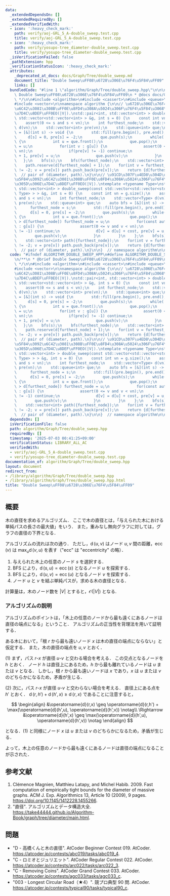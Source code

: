 ```yaml
---
data:
  _extendedDependsOn: []
  _extendedRequiredBy: []
  _extendedVerifiedWith:
  - icon: ':heavy_check_mark:'
    path: verify/aoj-GRL_5_A-double_sweep.test.cpp
    title: verify/aoj-GRL_5_A-double_sweep.test.cpp
  - icon: ':heavy_check_mark:'
    path: verify/yosupo-tree_diameter-double_sweep.test.cpp
    title: verify/yosupo-tree_diameter-double_sweep.test.cpp
  _isVerificationFailed: false
  _pathExtension: hpp
  _verificationStatusIcon: ':heavy_check_mark:'
  attributes:
    _deprecated_at_docs: docs/Graph/Tree/double_sweep.md
    document_title: "Double Sweep\uFF08\u6728\u306E\u76F4\u5F84\uFF09"
    links: []
  bundledCode: "#line 1 \"algorithm/Graph/Tree/double_sweep.hpp\"\n\n\n\n/**\n * @brief\
    \ Double Sweep\uFF08\u6728\u306E\u76F4\u5F84\uFF09\n * @docs docs/Graph/Tree/double_sweep.md\n\
    \ */\n\n#include <algorithm>\n#include <cassert>\n#include <queue>\n#include <utility>\n\
    #include <vector>\n\nnamespace algorithm {\n\n// \u6728\u306E\u76F4\u5F84\u3092\
    \u6C42\u3081\u308B\uFF0E\u8FD4\u308A\u5024\u306F\u76F4\u5F84\u3068\u305D\u306E\
    \u7D4C\u8DEF\uFF0EO(|V|).\nstd::pair<int, std::vector<int> > double_sweep(const\
    \ std::vector<std::vector<int> > &g, int s = 0) {\n    const int vn = g.size();\n\
    \    assert(0 <= s and s < vn);\n    int furthest_node;\n    std::vector<int>\
    \ d(vn);\n    std::vector<int> pre(vn);\n    std::queue<int> que;\n    auto bfs\
    \ = [&](int s) -> void {\n        std::fill(pre.begin(), pre.end(), -1);\n   \
    \     d[s] = 0, pre[s] = -2;\n        que.push(s);\n        while(!que.empty())\
    \ {\n            int u = que.front();\n            que.pop();\n            furthest_node\
    \ = u;\n            for(int v : g[u]) {\n                assert(0 <= v and v <\
    \ vn);\n                if(pre[v] != -1) continue;\n                d[v] = d[u]\
    \ + 1, pre[v] = u;\n                que.push(v);\n            }\n        }\n \
    \   };\n    bfs(s);\n    bfs(furthest_node);\n    std::vector<int> path({furthest_node});\n\
    \    path.reserve(d[furthest_node] + 1);\n    for(int v = furthest_node; pre[v]\
    \ != -2; v = pre[v]) path.push_back(pre[v]);\n    return {d[furthest_node], path};\
    \  // pair of (diameter, path).\n}\n\n// \u91CD\u307F\u4ED8\u304D\u6728\u306E\u76F4\
    \u5F84\u3092\u6C42\u3081\u308B\uFF0E\u8FD4\u308A\u5024\u306F\u76F4\u5F84\u3068\
    \u305D\u306E\u7D4C\u8DEF\uFF0EO(|V|).\ntemplate <typename Type>\nstd::pair<Type,\
    \ std::vector<int> > double_sweep(const std::vector<std::vector<std::pair<int,\
    \ Type> > > &g, int s = 0) {\n    const int vn = g.size();\n    assert(0 <= s\
    \ and s < vn);\n    int furthest_node;\n    std::vector<Type> d(vn);\n    std::vector<int>\
    \ pre(vn);\n    std::queue<int> que;\n    auto bfs = [&](int s) -> void {\n  \
    \      furthest_node = s;\n        std::fill(pre.begin(), pre.end(), -1);\n  \
    \      d[s] = 0, pre[s] = -2;\n        que.push(s);\n        while(!que.empty())\
    \ {\n            int u = que.front();\n            que.pop();\n            if(d[u]\
    \ > d[furthest_node]) furthest_node = u;\n            for(const auto &[v, cost]\
    \ : g[u]) {\n                assert(0 <= v and v < vn);\n                if(pre[v]\
    \ != -1) continue;\n                d[v] = d[u] + cost, pre[v] = u;\n        \
    \        que.push(v);\n            }\n        }\n    };\n    bfs(s);\n    bfs(furthest_node);\n\
    \    std::vector<int> path({furthest_node});\n    for(int v = furthest_node; pre[v]\
    \ != -2; v = pre[v]) path.push_back(pre[v]);\n    return {d[furthest_node], path};\
    \  // pair of (diameter, path).\n}\n\n}  // namespace algorithm\n\n\n"
  code: "#ifndef ALGORITHM_DOUBLE_SWEEP_HPP\n#define ALGORITHM_DOUBLE_SWEEP_HPP 1\n\
    \n/**\n * @brief Double Sweep\uFF08\u6728\u306E\u76F4\u5F84\uFF09\n * @docs docs/Graph/Tree/double_sweep.md\n\
    \ */\n\n#include <algorithm>\n#include <cassert>\n#include <queue>\n#include <utility>\n\
    #include <vector>\n\nnamespace algorithm {\n\n// \u6728\u306E\u76F4\u5F84\u3092\
    \u6C42\u3081\u308B\uFF0E\u8FD4\u308A\u5024\u306F\u76F4\u5F84\u3068\u305D\u306E\
    \u7D4C\u8DEF\uFF0EO(|V|).\nstd::pair<int, std::vector<int> > double_sweep(const\
    \ std::vector<std::vector<int> > &g, int s = 0) {\n    const int vn = g.size();\n\
    \    assert(0 <= s and s < vn);\n    int furthest_node;\n    std::vector<int>\
    \ d(vn);\n    std::vector<int> pre(vn);\n    std::queue<int> que;\n    auto bfs\
    \ = [&](int s) -> void {\n        std::fill(pre.begin(), pre.end(), -1);\n   \
    \     d[s] = 0, pre[s] = -2;\n        que.push(s);\n        while(!que.empty())\
    \ {\n            int u = que.front();\n            que.pop();\n            furthest_node\
    \ = u;\n            for(int v : g[u]) {\n                assert(0 <= v and v <\
    \ vn);\n                if(pre[v] != -1) continue;\n                d[v] = d[u]\
    \ + 1, pre[v] = u;\n                que.push(v);\n            }\n        }\n \
    \   };\n    bfs(s);\n    bfs(furthest_node);\n    std::vector<int> path({furthest_node});\n\
    \    path.reserve(d[furthest_node] + 1);\n    for(int v = furthest_node; pre[v]\
    \ != -2; v = pre[v]) path.push_back(pre[v]);\n    return {d[furthest_node], path};\
    \  // pair of (diameter, path).\n}\n\n// \u91CD\u307F\u4ED8\u304D\u6728\u306E\u76F4\
    \u5F84\u3092\u6C42\u3081\u308B\uFF0E\u8FD4\u308A\u5024\u306F\u76F4\u5F84\u3068\
    \u305D\u306E\u7D4C\u8DEF\uFF0EO(|V|).\ntemplate <typename Type>\nstd::pair<Type,\
    \ std::vector<int> > double_sweep(const std::vector<std::vector<std::pair<int,\
    \ Type> > > &g, int s = 0) {\n    const int vn = g.size();\n    assert(0 <= s\
    \ and s < vn);\n    int furthest_node;\n    std::vector<Type> d(vn);\n    std::vector<int>\
    \ pre(vn);\n    std::queue<int> que;\n    auto bfs = [&](int s) -> void {\n  \
    \      furthest_node = s;\n        std::fill(pre.begin(), pre.end(), -1);\n  \
    \      d[s] = 0, pre[s] = -2;\n        que.push(s);\n        while(!que.empty())\
    \ {\n            int u = que.front();\n            que.pop();\n            if(d[u]\
    \ > d[furthest_node]) furthest_node = u;\n            for(const auto &[v, cost]\
    \ : g[u]) {\n                assert(0 <= v and v < vn);\n                if(pre[v]\
    \ != -1) continue;\n                d[v] = d[u] + cost, pre[v] = u;\n        \
    \        que.push(v);\n            }\n        }\n    };\n    bfs(s);\n    bfs(furthest_node);\n\
    \    std::vector<int> path({furthest_node});\n    for(int v = furthest_node; pre[v]\
    \ != -2; v = pre[v]) path.push_back(pre[v]);\n    return {d[furthest_node], path};\
    \  // pair of (diameter, path).\n}\n\n}  // namespace algorithm\n\n#endif\n"
  dependsOn: []
  isVerificationFile: false
  path: algorithm/Graph/Tree/double_sweep.hpp
  requiredBy: []
  timestamp: '2025-07-03 00:41:25+09:00'
  verificationStatus: LIBRARY_ALL_AC
  verifiedWith:
  - verify/aoj-GRL_5_A-double_sweep.test.cpp
  - verify/yosupo-tree_diameter-double_sweep.test.cpp
documentation_of: algorithm/Graph/Tree/double_sweep.hpp
layout: document
redirect_from:
- /library/algorithm/Graph/Tree/double_sweep.hpp
- /library/algorithm/Graph/Tree/double_sweep.hpp.html
title: "Double Sweep\uFF08\u6728\u306E\u76F4\u5F84\uFF09"
---
```

## 概要

木の直径を求めるアルゴリズム．
ここで木の直径とは，「与えられた木における単純パスの長さの最大値」をいう．
また，重みなし無向グラフに対しては，グラフの直径の下界となる．

アルゴリズムの流れは次の通り．
ただし，$\operatorname{d}(u,v)$ はノード $u, v$ 間の距離，$\operatorname{ecc}(v)$ は $\max_u \operatorname{d}(v,u)$ を表す（"ecc" は "eccentricity" の略）．

1. 与えられた木上の任意のノード $s$ を選択する．
1. BFS により，$\operatorname{d}(s,u) = \operatorname{ecc}(s)$ となるノード $u$ を探索する．
1. BFS により，$\operatorname{d}(u,v) = \operatorname{ecc}(u)$ となるノード $v$ を探索する．
1. ノード $u$ と $v$ を結ぶ単純パスが，求める木の直径となる．

計算量は，木のノード数を $\lvert V \rvert$ とすると，$\mathcal{O}(\lvert V \rvert)$ となる.


### アルゴリズムの説明

アルゴリズムのポイントは，「木上の任意のノードから最も遠くにあるノードは直径の端点になる」ということ．
アルゴリズムの正当性を背理法を用いて証明する．

ある木において，「根 $r$ から最も遠いノード $x$ は木の直径の端点にならない」と仮定する．
また，木の直径の端点を $u, v$ とおく．

(1) まず，パス $r$-$x$ が直径 $u$-$v$ と交わる場合を考える．
この交点となるノードを $h$ とおく．
ノード $h$ は直径上にあるため，$h$ から最も離れているノードは $u$ または $v$ となる．
しかし，根 $r$ から最も遠いノードは $x$ であり，$x$ は $u$ または $v$ のどちらかになるため，矛盾が生じる．

(2) 次に，パス $r$-$x$ が直径 $u$-$v$ と交わらない場合を考える．
直径上にある点を $h'$ とおく．
$\operatorname{d}(r,h') + \operatorname{d}(h',x) \geq \operatorname{d}(r,x)$ であることに注意すると，

$$
\begin{align}
&\operatorname{d}(r,x) \geq \operatorname{d}(r,h') + \max(\operatorname{d}(h',u), \operatorname{d}(h',v)) \notag\\
\Rightarrow &\operatorname{d}(h',x) \geq \max(\operatorname{d}(h',u), \operatorname{d}(h',v)) \notag
\end{align}
$$

となる．(1) と同様にノード $x$ は $u$ または $v$ のどちらかになるため，矛盾が生じる．

よって，木上の任意のノードから最も遠くにあるノードは直径の端点になることが示された．


## 参考文献

1. Clémence Magnien, Matthieu Latapy, and Michel Habib. 2009. Fast computation of empirically tight bounds for the diameter of massive graphs. ACM J. Exp. Algorithmics 13, Article 10 (2009), 9 pages. <https://doi.org/10.1145/1412228.1455266>.
1. "直径". アルゴリズムとデータ構造大全. <https://take44444.github.io/Algorithm-Book/graph/tree/diameter/main.html>.


## 問題

- "D - 高橋くんと木の直径". AtCoder Beginner Contest 019. AtCoder. <https://atcoder.jp/contests/abc019/tasks/abc019_4>.
- "C - ロミオとジュリエット". AtCoder Regular Contest 022. AtCoder. <https://atcoder.jp/contests/arc022/tasks/arc022_3>.
- "C - Removing Coins". AtCoder Grand Contest 033. AtCoder. <https://atcoder.jp/contests/agc033/tasks/agc033_c>.
- "003 - Longest Circular Road（★4）". 競プロ典型 90 問. AtCoder. <https://atcoder.jp/contests/typical90/tasks/typical90_c>.
